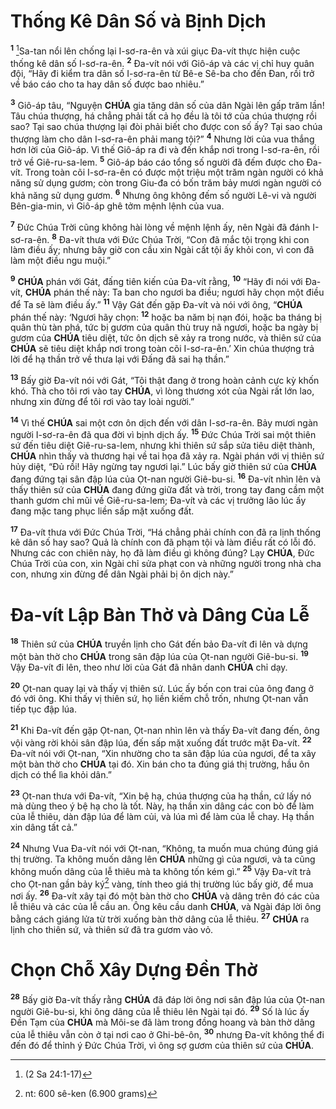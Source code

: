 # Thống Kê Dân Số và Bịnh Dịch
<sup><b>1</b></sup> [^1@-17765c0b-e5fb-40eb-8502-38cac423f78b]Sa-tan nổi lên chống lại I-sơ-ra-ên và xúi giục Đa-vít thực hiện cuộc thống kê dân số I-sơ-ra-ên. <sup><b>2</b></sup> Đa-vít nói với Giô-áp và các vị chỉ huy quân đội, “Hãy đi kiểm tra dân số I-sơ-ra-ên từ Bê-e Sê-ba cho đến Đan, rồi trở về báo cáo cho ta hay dân số được bao nhiêu.”

<sup><b>3</b></sup> Giô-áp tâu, “Nguyện **CHÚA** gia tăng dân số của dân Ngài lên gấp trăm lần! Tâu chúa thượng, há chẳng phải tất cả họ đều là tôi tớ của chúa thượng rồi sao? Tại sao chúa thượng lại đòi phải biết cho được con số ấy? Tại sao chúa thượng làm cho dân I-sơ-ra-ên phải mang tội?” <sup><b>4</b></sup> Nhưng lời của vua thắng hơn lời của Giô-áp. Vì thế Giô-áp ra đi và đến khắp nơi trong I-sơ-ra-ên, rồi trở về Giê-ru-sa-lem. <sup><b>5</b></sup> Giô-áp báo cáo tổng số người đã đếm được cho Đa-vít. Trong toàn cõi I-sơ-ra-ên có được một triệu một trăm ngàn người có khả năng sử dụng gươm; còn trong Giu-đa có bốn trăm bảy mươi ngàn người có khả năng sử dụng gươm. <sup><b>6</b></sup> Nhưng ông không đếm số người Lê-vi và người Bên-gia-min, vì Giô-áp ghê tởm mệnh lệnh của vua.

<sup><b>7</b></sup> Đức Chúa Trời cũng không hài lòng về mệnh lệnh ấy, nên Ngài đã đánh I-sơ-ra-ên. <sup><b>8</b></sup> Đa-vít thưa với Đức Chúa Trời, “Con đã mắc tội trọng khi con làm điều ấy; nhưng bây giờ con cầu xin Ngài cất tội ấy khỏi con, vì con đã làm một điều ngu muội.”

<sup><b>9</b></sup> **CHÚA** phán với Gát, đấng tiên kiến của Đa-vít rằng, <sup><b>10</b></sup> “Hãy đi nói với Đa-vít, **CHÚA** phán thế này: Ta ban cho ngươi ba điều; ngươi hãy chọn một điều để Ta sẽ làm điều ấy.” <sup><b>11</b></sup> Vậy Gát đến gặp Đa-vít và nói với ông, “**CHÚA** phán thế này: ‘Ngươi hãy chọn: <sup><b>12</b></sup> hoặc ba năm bị nạn đói, hoặc ba tháng bị quân thù tàn phá, tức bị gươm của quân thù truy nã ngươi, hoặc ba ngày bị gươm của **CHÚA** tiêu diệt, tức ôn dịch sẽ xảy ra trong nước, và thiên sứ của **CHÚA** sẽ tiêu diệt khắp nơi trong toàn cõi I-sơ-ra-ên.’ Xin chúa thượng trả lời để hạ thần trở về thưa lại với Đấng đã sai hạ thần.”

<sup><b>13</b></sup> Bấy giờ Đa-vít nói với Gát, “Tôi thật đang ở trong hoàn cảnh cực kỳ khốn khó. Thà cho tôi rơi vào tay **CHÚA**, vì lòng thương xót của Ngài rất lớn lao, nhưng xin đừng để tôi rơi vào tay loài người.”

<sup><b>14</b></sup> Vì thế **CHÚA** sai một cơn ôn dịch đến với dân I-sơ-ra-ên. Bảy mươi ngàn người I-sơ-ra-ên đã qua đời vì bịnh dịch ấy. <sup><b>15</b></sup> Đức Chúa Trời sai một thiên sứ đến tiêu diệt Giê-ru-sa-lem, nhưng khi thiên sứ sắp sửa tiêu diệt thành, **CHÚA** nhìn thấy và thương hại về tai họa đã xảy ra. Ngài phán với vị thiên sứ hủy diệt, “Đủ rồi! Hãy ngừng tay ngươi lại.” Lúc bấy giờ thiên sứ của **CHÚA** đang đứng tại sân đập lúa của Ọt-nan người Giê-bu-si. <sup><b>16</b></sup> Đa-vít nhìn lên và thấy thiên sứ của **CHÚA** đang đứng giữa đất và trời, trong tay đang cầm một thanh gươm chỉ mũi về Giê-ru-sa-lem; Đa-vít và các vị trưởng lão lúc ấy đang mặc tang phục liền sấp mặt xuống đất.

<sup><b>17</b></sup> Đa-vít thưa với Đức Chúa Trời, “Há chẳng phải chính con đã ra lịnh thống kê dân số hay sao? Quả là chính con đã phạm tội và làm điều rất có lỗi đó. Nhưng các con chiên này, họ đã làm điều gì không đúng? Lạy **CHÚA**, Đức Chúa Trời của con, xin Ngài chỉ sửa phạt con và những người trong nhà cha con, nhưng xin đừng để dân Ngài phải bị ôn dịch này.”

# Đa-vít Lập Bàn Thờ và Dâng Của Lễ
<sup><b>18</b></sup> Thiên sứ của **CHÚA** truyền lịnh cho Gát đến bảo Đa-vít đi lên và dựng một bàn thờ cho **CHÚA** trong sân đập lúa của Ọt-nan người Giê-bu-si. <sup><b>19</b></sup> Vậy Đa-vít đi lên, theo như lời của Gát đã nhân danh **CHÚA** chỉ dạy.

<sup><b>20</b></sup> Ọt-nan quay lại và thấy vị thiên sứ. Lúc ấy bốn con trai của ông đang ở đó với ông. Khi thấy vị thiên sứ, họ liền kiếm chỗ trốn, nhưng Ọt-nan vẫn tiếp tục đập lúa.

<sup><b>21</b></sup> Khi Đa-vít đến gặp Ọt-nan, Ọt-nan nhìn lên và thấy Đa-vít đang đến, ông vội vàng rời khỏi sân đập lúa, đến sấp mặt xuống đất trước mặt Đa-vít. <sup><b>22</b></sup> Đa-vít nói với Ọt-nan, “Xin nhường cho ta sân đập lúa của ngươi, để ta xây một bàn thờ cho **CHÚA** tại đó. Xin bán cho ta đúng giá thị trường, hầu ôn dịch có thể lìa khỏi dân.”

<sup><b>23</b></sup> Ọt-nan thưa với Đa-vít, “Xin bệ hạ, chúa thượng của hạ thần, cứ lấy nó mà dùng theo ý bệ hạ cho là tốt. Này, hạ thần xin dâng các con bò để làm của lễ thiêu, dàn đập lúa để làm củi, và lúa mì để làm của lễ chay. Hạ thần xin dâng tất cả.”

<sup><b>24</b></sup> Nhưng Vua Đa-vít nói với Ọt-nan, “Không, ta muốn mua chúng đúng giá thị trường. Ta không muốn dâng lên **CHÚA** những gì của ngươi, và ta cũng không muốn dâng của lễ thiêu mà ta không tốn kém gì.” <sup><b>25</b></sup> Vậy Đa-vít trả cho Ọt-nan gần bảy ký[^1-17765c0b-e5fb-40eb-8502-38cac423f78b] vàng, tính theo giá thị trường lúc bấy giờ, để mua nơi ấy. <sup><b>26</b></sup> Đa-vít xây tại đó một bàn thờ cho **CHÚA** và dâng trên đó các của lễ thiêu và các của lễ cầu an. Ông kêu cầu danh **CHÚA**, và Ngài đáp lời ông bằng cách giáng lửa từ trời xuống bàn thờ dâng của lễ thiêu. <sup><b>27</b></sup> **CHÚA** ra lịnh cho thiên sứ, và thiên sứ đã tra gươm vào vỏ.

# Chọn Chỗ Xây Dựng Đền Thờ
<sup><b>28</b></sup> Bấy giờ Đa-vít thấy rằng **CHÚA** đã đáp lời ông nơi sân đập lúa của Ọt-nan người Giê-bu-si, khi ông dâng của lễ thiêu lên Ngài tại đó. <sup><b>29</b></sup> Số là lúc ấy Đền Tạm của **CHÚA** mà Môi-se đã làm trong đồng hoang và bàn thờ dâng của lễ thiêu vẫn còn ở tại nơi cao ở Ghi-bê-ôn, <sup><b>30</b></sup> nhưng Đa-vít không thể đi đến đó để thỉnh ý Đức Chúa Trời, vì ông sợ gươm của thiên sứ của **CHÚA**.

[^1-17765c0b-e5fb-40eb-8502-38cac423f78b]: nt: 600 sê-ken (6.900 grams)
[^1@-17765c0b-e5fb-40eb-8502-38cac423f78b]: (2 Sa 24:1-17)